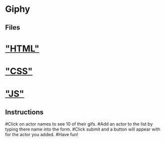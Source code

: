 # Giphy
## Files
# ["HTML"](index.html)
# ["CSS"](Assets/CSS/style.css)
# ["JS"](Assets/Javascript/api.js)
## Instructions
#Click on actor names to see 10 of their gifs.
#Add an actor to the list by typing there name into the form.
#Click submit and a button will appear with for the actor you added.
#Have fun!
